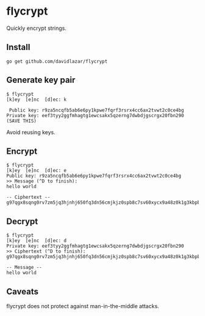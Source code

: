 flycrypt
========

Quickly encrypt strings.

Install
-------

    go get github.com/davidlazar/flycrypt

Generate key pair
-----------------

```
$ flycrypt 
[k]ey  [e]nc  [d]ec: k

 Public key: r9za5ncqfb5ab6e6py1kpwe7fqrf3rsrx4cc6ax2tvwt2c0ce4bg
Private key: eef3tyy2ggfmhagtg1ewcsakx5qzerng7dwbdjgscrgx20fbn290 (SAVE THIS)
```
Avoid reusing keys.

Encrypt
-------

```
$ flycrypt
[k]ey  [e]nc  [d]ec: e
Public key: r9za5ncqfb5ab6e6py1kpwe7fqrf3rsrx4cc6ax2tvwt2c0ce4bg
>> Message (^D to finish):
hello world

-- Ciphertext --
g97qgx8sqng0rv7zm5jq3hjnhj650fq3dn56cmjkjz0spb8c7sv60xycx9a48z0k1g3kbpbd0wnq586n4wy7wtc4n6y8vadb01ff5sejvhvj2
```


Decrypt
-------

```
$ flycrypt
[k]ey  [e]nc  [d]ec: d
Private key: eef3tyy2ggfmhagtg1ewcsakx5qzerng7dwbdjgscrgx20fbn290
>> Ciphertext (^D to finish):
g97qgx8sqng0rv7zm5jq3hjnhj650fq3dn56cmjkjz0spb8c7sv60xycx9a48z0k1g3kbpbd0wnq586n4wy7wtc4n6y8vadb01ff5sejvhvj2

-- Message --
hello world
```

Caveats
-------

flycrypt does not protect against man-in-the-middle attacks.
